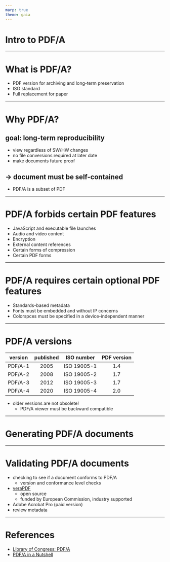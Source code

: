 ```yaml
---
marp: true
theme: gaia
---
```

<!-- _class: lead -->
# Intro to PDF/A
---
# What is PDF/A?
* PDF version for archiving and long-term preservation
* ISO standard
* Full replacement for paper
---
# Why PDF/A?
## goal: long-term reproducibility
* view regardless of SW/HW changes
* no file conversions required at later date
* make documents future proof
## $\rightarrow$ document must be self-contained
* PDF/A is a subset of PDF
---
# PDF/A forbids certain PDF features
* JavaScript and executable file launches
* Audio and video content
* Encryption
* External content references
* Certain forms of compression
* Certain PDF forms
---
# PDF/A requires certain optional PDF features
* Standards-based metadata
* Fonts must be embedded and without IP concerns
* Colorspces must be specified in a device-independent manner
---
# PDF/A versions
| version | published | ISO number | PDF version |
|---------|:---------:|------------|:-----------:|
| PDF/A-1 | 2005      | ISO 19005-1| 1.4         |
| PDF/A-2 | 2008      | ISO 19005-2| 1.7         |
| PDF/A-3 | 2012      | ISO 19005-3| 1.7         |
| PDF/A-4 | 2020      | ISO 19005-4| 2.0         |

* older versions are not obsolete!
    * PDF/A viewer must be backward compatible
---
# Generating PDF/A documents
---
# Validating PDF/A documents
* checking to see if a document conforms to PDF/A
    * version and conformance level checks
* [veraPDF](https://verapdf.org/home/) 
    * open source
    * funded by European Commission, industry supported
* Adobe Acrobat Pro (paid version)
* review metadata
---
# References
* [Library of Congress: PDF/A](https://www.loc.gov/preservation/digital/formats/fdd/fdd000318.shtml)
* [PDF/A in a Nutshell](https://pdfa.org/resource/pdfa-in-a-nutshell-2-0/)


